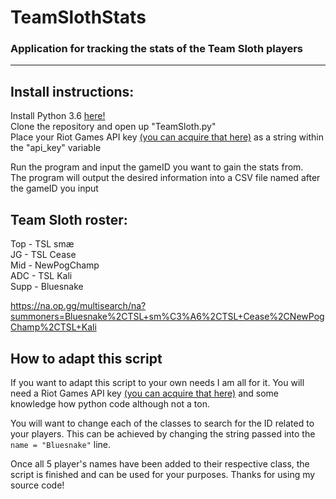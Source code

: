 # TeamSlothStats
### Application for tracking the stats of the Team Sloth players
---
## Install instructions:

Install Python 3.6 [here!](https://www.python.org/ftp/python/3.6.0/python-3.6.0-amd64.exe)  
Clone the repository and open up "TeamSloth.py"  
Place your Riot Games API key [(you can acquire that here)](https://developer.riotgames.com/) as a string within the "api_key" variable 

Run the program and input the gameID you want to gain the stats from.  
The program will output the desired information into a CSV file named after the gameID you input

## Team Sloth roster:
Top - TSL smæ  
JG - TSL Cease  
Mid - NewPogChamp  
ADC - TSL Kali  
Supp - Bluesnake  

https://na.op.gg/multisearch/na?summoners=Bluesnake%2CTSL+sm%C3%A6%2CTSL+Cease%2CNewPogChamp%2CTSL+Kali

## How to adapt this script
If you want to adapt this script to your own needs I am all for it. You will need a Riot Games API key [(you can acquire that here)](https://developer.riotgames.com/) and some knowledge how python code although not a ton.  
  
You will want to change each of the classes to search for the ID related to your players. This can be achieved by changing the string passed into the `name = "Bluesnake"` line.  
  
Once all 5 player's names have been added to their respective class, the script is finished and can be used for your purposes. Thanks for using my source code!
